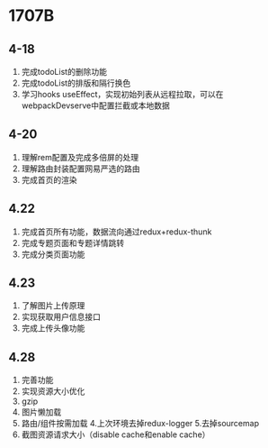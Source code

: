 # 1707B

## 4-18
1. 完成todoList的删除功能
2. 完成todoList的排版和隔行换色
3. 学习hooks useEffect，实现初始列表从远程拉取，可以在webpackDevserve中配置拦截或本地数据

## 4-20
1. 理解rem配置及完成多倍屏的处理
2. 理解路由封装配置网易严选的路由
3. 完成首页的渲染

## 4.22
1. 完成首页所有功能，数据流向通过redux+redux-thunk
2. 完成专题页面和专题详情跳转
3. 完成分类页面功能

## 4.23
1. 了解图片上传原理
2. 实现获取用户信息接口
3. 完成上传头像功能

## 4.28
1. 完善功能
2. 实现资源大小优化
  1. gzip
  2. 图片懒加载
  3. 路由/组件按需加载
  4.上次环境去掉redux-logger
  5.去掉sourcemap
3. 截图资源请求大小（disable cache和enable cache） 